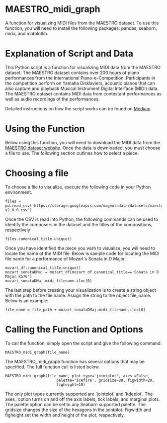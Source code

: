 # MAESTRO_midi_graph
A function for visualizing MIDI files from the MAESTRO dataset. To use this function, you will need to install the following packages: pandas, seaborn, mido, and matplotlib.

# Explanation of Script and Data
This Python script is a function for visualizing MIDI data from the MAESTRO dataset. The MAESTRO dataset contains over 200 hours of piano performances from the International Piano-e-Competition. Participants in the competition perform on Yamaha Disklaviers, acoustic pianos that can also capture and playback Musical Instrument Digital Interface (MIDI) data. The MAESTRO dataset contains MIDI data from contestant performances as well as audio recordings of the performances.

Detailed instructions on how the script works can be found on [Medium](https://towardsdatascience.com/visualizing-musical-performance-5da28b96957a).

# Using the Function
Below using this function, you will need to download the MIDI data from the [MAESTRO dataset website](https://magenta.tensorflow.org/datasets/maestro). Once the data is downloaded, you must choose a file to use. The following section outlines how to select a piece.

# Choosing a file
To choose a file to visualize, execute the following code in your Python environment. 

```import pandas as pd
files = pd.read_csv('https://storage.googleapis.com/magentadata/datasets/maestro/v2.0.0/maestro-v2.0.0.csv')
```

Once the CSV is read into Python, the following commands can be used to identify the composers in the dataset and the titles of the compositions, respectively

```files.canonical_composer.unique()
files.canonical_title.unique()
```

Once you have identified the piece you wish to visualize, you will need to locate the name of the MIDI file. Below is sample code for locating the MIDI file name for a performance of Mozart's Sonata in D Major.


```mozart_df = files[files.canonical_composer=='Wolfgang Amadeus Mozart']
mozart_df.canonical_title.unique()
mozart_sonataDMaj = mozart_df[mozart_df.canonical_title=='Sonata in D Major K576']
mozart_sonataDMaj.midi_filename.iloc[0]
```

The last step before creating your visualization is to create a string object with the path to the file name. Assign the string to the object file_name. Below is an example:

```file_path = "/Users/username/Desktop/maestro-v2.0.0/"
file_name = file_path + mozart_sonataDMaj.midi_filename.iloc[0]
```

# Calling the Function and Options
To call the function, simply open the script and give the following command:

```
MAESTRO_midi_graph(file_name)
```

The MAESTRO_midi_graph function has several options that may be specified. The full function call is listed below.

```
MAESTRO_midi_graph(file_name, plot_type='jointplot', axes_=False, 
                       palette='icefire', gridsize=88, figwidth=20, 
                       figheight=10)
```

The only plot types currently supported are 'jointplot' and 'kdeplot'. The axes_ option turns on and off the axis labels, tick labels, and marginal plots. The palette option can be set to any Seaborn supported palette. The gridsize changes the size of the hexagons in the jointplot. Figwidth and figheight set the width and height of the plot, respectively. 

